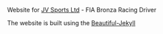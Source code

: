 Website for [JV Sports Ltd](https://jv-sports.com/) - FIA Bronza Racing Driver

The website is built using the [Beautiful-Jekyll](https://beautifuljekyll.com/)
